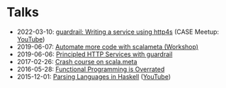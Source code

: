 Talks
=====

- 2022-03-10: [guardrail: Writing a service using http4s](https://github.com/blast-hardcheese/talks/tree/2022-guardrail-intro) (CASE Meetup: [YouTube](https://www.youtube.com/watch?v=GUwkjCX1Xu0))
- 2019-06-07: [Automate more code with scalameta (Workshop)](https://github.com/blast-hardcheese/talks/tree/2019-scalameta-workshop)
- 2019-06-06: [Principled HTTP Services with guardrail](https://github.com/blast-hardcheese/talks/tree/2019-guardrail)
- 2017-02-26: [Crash course on scala.meta](https://github.com/blast-hardcheese/talks/tree/scala.meta-crash-course)
- 2016-05-28: [Functional Programming is Overrated](https://github.com/blast-hardcheese/talks/tree/fp-is-overrated)
- 2015-12-01: [Parsing Languages in Haskell](https://github.com/blast-hardcheese/talks/tree/hoas) ([YouTube](https://www.youtube.com/watch?v=d36y3NYmxH8))
